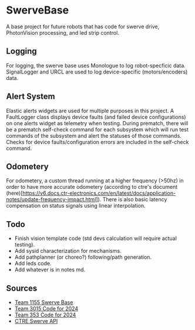 # SwerveBase
A base project for future robots that has code for swerve drive, PhotonVision processing, and led strip control.

## Logging
For logging, the swerve base uses Monologue to log robot-specficic data. SignalLogger and URCL are used to log device-specific (motors/encoders) data.

## Alert System
Elastic alerts widgets are used for multiple purposes in this project. A FaultLogger class displays device faults (and failed device configurations) on one alerts widget as telemetry when testing. During prematch, there will be a prematch self-check command for each subsystem which will run test commands of the subsystem and alert the statuses of those commands. Checks for device faults/configuration errors are included in the self-check command.

## Odometery
For odometery, a custom thread running at a higher frequency (>50hz) in order to have more accurate odometery (according to ctre's document (here)[https://v6.docs.ctr-electronics.com/en/latest/docs/application-notes/update-frequency-impact.html]). There is also basic latency compensation on status signals using linear interpolation.

## Todo
- Finish vision template code (std devs calculation will require actual testing).
- Add sysid characterization for mechanisms.
- Add pathplanner (or choreo?) following/path generation.
- Add leds code.
- Add whatever is in notes md.

## Sources
- [Team 1155 Swerve Base](https://github.com/SciBorgs/Hydrogen/)
- [Team 3015 Code for 2024](https://github.com/3015RangerRobotics/2024Public/tree/main/RobotCode2024/src/main/java/frc)
- [Team 353 Code for 2024](https://github.com/POBots-353/2024RobotCode/tree/main)
- [CTRE Swerve API](https://api.ctr-electronics.com/phoenix6/release/java/com/ctre/phoenix6/mechanisms/swerve/SwerveDrivetrain.html)